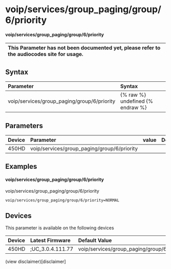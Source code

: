 ﻿---
description: voip/services/group_paging/group/6/priority
search:
    keywords: ['voip','services','group_paging','group','6','priority']
---

# voip/services/group_paging/group/6/priority

#### voip/services/group_paging/group/6/priority


| This Parameter has not been documented yet, please refer to the audiocodes site for usage.  |
| :--- |

## Syntax
| Parameter | Syntax |
| :--- | :--- |
|voip/services/group_paging/group/6/priority | {% raw %} undefined {% endraw %} |

## Parameters
|Device|Parameter|value|Description|
|:---|:---|:---|:---|
| 450HD | voip/services/group_paging/group/6/priority |  |  |

## Examples
#### voip/services/group_paging/group/6/priority

voip/services/group_paging/group/6/priority

```
voip/services/group_paging/group/6/priority=NORMAL
```

## Devices
This parameter is available on the following devices

| Device | Latest Firmware | Default Value |
|:---|:---|:---|
| 450HD | ;UC_3.0.4.111.77 | voip/services/group_paging/group/6/priority=NORMAL 

(view disclaimer)[disclaimer]

